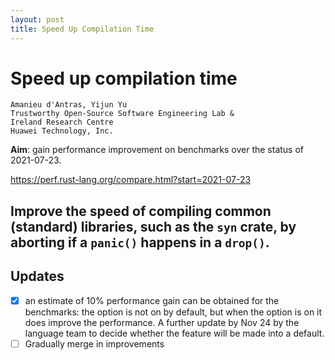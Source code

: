 ```yaml
---
layout: post
title: Speed Up Compilation Time
---
```


# Speed up compilation time

```
Amanieu d'Antras, Yijun Yu
Trustworthy Open-Source Software Engineering Lab &
Ireland Research Centre
Huawei Technology, Inc.
```

**Aim**: gain performance improvement on benchmarks over the status of 2021-07-23. 

https://perf.rust-lang.org/compare.html?start=2021-07-23

## Improve the speed of compiling common (standard) libraries, such as the `syn` crate, by aborting if a `panic()` happens in a `drop()`. 

## Updates

- [x] an estimate of 10% performance gain can be obtained for the benchmarks: the option is not on by default, but when the option is on it does improve the performance. A further update by Nov 24 by the language team to decide whether the feature will be made into a default. 
- [ ] Gradually merge in improvements

